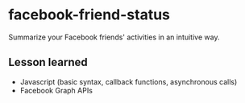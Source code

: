 # facebook-friend-status
Summarize your Facebook friends' activities in an intuitive way.

## Lesson learned
* Javascript (basic syntax, callback functions, asynchronous calls)
* Facebook Graph APIs